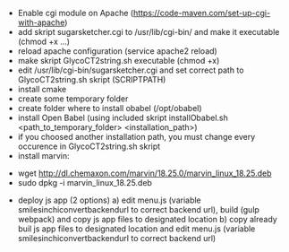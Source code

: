 * Enable cgi module on Apache (https://code-maven.com/set-up-cgi-with-apache)
* add skript sugarsketcher.cgi to /usr/lib/cgi-bin/ and make it executable (chmod +x ...)
* reload apache configuration (service apache2 reload)
* make skript GlycoCT2string.sh executable (chmod +x)
* edit /usr/lib/cgi-bin/sugarsketcher.cgi and set correct path to GlycoCT2string.sh skript (SCRIPTPATH)
* install cmake
* create some temporary folder
* create folder where to install obabel (/opt/obabel)
* install Open Babel (using included skript installObabel.sh <path_to_temporary_folder> <installation_path>)
* if you choosed another installation path, you must change every occurence in GlycoCT2string.sh skript
* install marvin:
 - wget http://dl.chemaxon.com/marvin/18.25.0/marvin_linux_18.25.deb
 - sudo dpkg -i marvin_linux_18.25.deb
* deploy js app (2 options)
a) edit menu.js (variable smilesinchiconvertbackendurl to correct backend url), build (gulp webpack) and copy js app files to designated location
b) copy already buil js app files to designated location and edit menu.js (variable smilesinchiconvertbackendurl to correct backend url)
